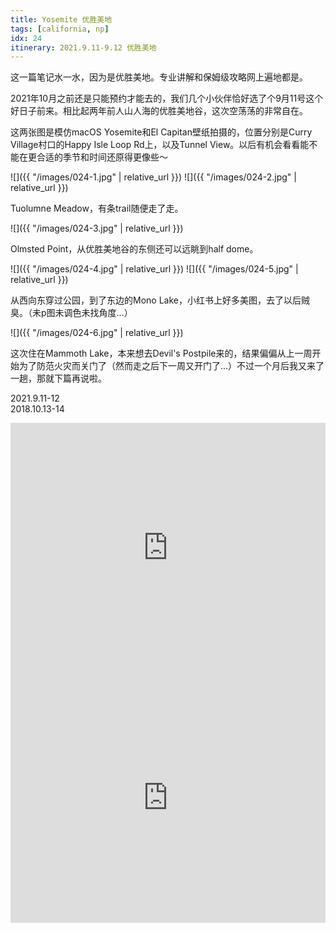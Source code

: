 ```yaml
---
title: Yosemite 优胜美地
tags: [california, np]
idx: 24
itinerary: 2021.9.11-9.12 优胜美地
---
```


这一篇笔记水一水，因为是优胜美地。专业讲解和保姆级攻略网上遍地都是。

2021年10月之前还是只能预约才能去的，我们几个小伙伴恰好选了个9月11号这个好日子前来。相比起两年前人山人海的优胜美地谷，这次空荡荡的非常自在。

这两张图是模仿macOS Yosemite和El Capitan壁纸拍摄的，位置分别是Curry Village村口的Happy Isle Loop Rd上，以及Tunnel View。以后有机会看看能不能在更合适的季节和时间还原得更像些～

![]({{ "/images/024-1.jpg" | relative_url }})
![]({{ "/images/024-2.jpg" | relative_url }})

Tuolumne Meadow，有条trail随便走了走。

![]({{ "/images/024-3.jpg" | relative_url }})

Olmsted Point，从优胜美地谷的东侧还可以远眺到half dome。

![]({{ "/images/024-4.jpg" | relative_url }})
![]({{ "/images/024-5.jpg" | relative_url }})

从西向东穿过公园，到了东边的Mono Lake，小红书上好多美图，去了以后贼臭。（未p图未调色未找角度…）

![]({{ "/images/024-6.jpg" | relative_url }})

这次住在Mammoth Lake，本来想去Devil's Postpile来的，结果偏偏从上一周开始为了防范火灾而关门了（然而走之后下一周又开门了…）不过一个月后我又来了一趟，那就下篇再说啦。

2021.9.11-12<br>
2018.10.13-14

<iframe src="https://www.google.com/maps/embed?pb=!1m18!1m12!1m3!1d403237.0378294015!2d-119.83130484574943!3d37.85351939003636!2m3!1f0!2f0!3f0!3m2!1i1024!2i768!4f13.1!3m3!1m2!1s0x8096f09df58aecc5%3A0x2d249c2ced8003fe!2sYosemite%20National%20Park!5e0!3m2!1sen!2sus!4v1652151200863!5m2!1sen!2sus" width="100%" height="400" style="border:0;" allowfullscreen="" loading="lazy" referrerpolicy="no-referrer-when-downgrade"></iframe>

<iframe src="https://www.google.com/maps/embed?pb=!1m14!1m8!1m3!1d402511.6907291251!2d-119.1690099!3d37.9859363!3m2!1i1024!2i768!4f13.1!3m3!1m2!1s0x809648435f30b0bd%3A0x121a56f42738210c!2sMono%20Lake!5e0!3m2!1sen!2sus!4v1652160510843!5m2!1sen!2sus" width="100%" height="400" style="border:0;" allowfullscreen="" loading="lazy" referrerpolicy="no-referrer-when-downgrade"></iframe>